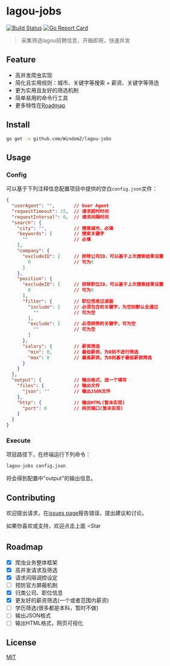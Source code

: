 # lagou-jobs

[![Build Status](https://travis-ci.org/WindomZ/lagou-jobs.svg?branch=master)](https://travis-ci.org/WindomZ/lagou-jobs)
[![Go Report Card](https://goreportcard.com/badge/github.com/WindomZ/lagou-jobs)](https://goreportcard.com/report/github.com/WindomZ/lagou-jobs)

> 采集筛选lagou招聘信息，开箱即用，快速并发

## Feature
- 高并发爬虫实现
- 简化且实用规则：城市、关键字等搜索 + 薪资、关键字等筛选
- 更为实用且友好的筛选机制
- 简单易用的命令行工具
- 更多特性在[Roadmap](#roadmap)

## Install
```bash
go get -u github.com/WindomZ/lagou-jobs
```

## Usage

### Config
可以基于下列注释信息配置项目中提供的空白`config.json`文件：
```json
{
  "userAgent": "",       // User Agent
  "requestTimeout": 15,  // 请求超时时间
  "requestInterval": 0,  // 请求间隔时间
  "search": {
    "city": "",          // 搜索城市，必填
    "keywords": [        // 搜索关键字
      ""                 // 必填
    ],
    "company": {
      "excludeID": [     // 排除公司ID，可以基于上次搜索结果设置
        0                // 可为0
      ]
    },
    "position": {
      "excludeID": [     // 排除职位ID，可以基于上次搜索结果设置
        0                // 可为0
      ],
      "filter": {        // 职位信息过滤器
        "include": [     // 必须包含的关键字，为空则默认全通过
          ""             // 可为空
        ],
        "exclude": [     // 必须排除的关键字，可为空
          ""             // 可为空
        ]
      },
      "salary": {        // 薪资筛选
        "min": 0,        // 最低薪资，为0则不进行筛选
        "max": 0         // 最高薪资，为0则基于最低薪资筛选
      }
    }
  },
  "output": {            // 输出格式，选一个填写
    "files": {           // 输出文件
      "json": ""         // 输出JSON文件
    },
    "http": {            // 输出HTML(暂未实现)
      "port": 0          // 网页端口(暂未实现)
    }
  }
}
```

### Execute
项目路径下，在终端运行下列命令：
```bash
lagou-jobs config.json
```

将会得到配置中"output"的输出信息。

## Contributing
欢迎提出请求，在[issues page](https://github.com/WindomZ/lagou-jobs/issues)报告错误，提出建议和讨论。

如果你喜欢或支持，欢迎点击上面 :star:Star

## Roadmap

- [x] 爬虫业务整体框架
- [x] 高并发请求及筛选
- [x] 请求间隔调控设定
- [ ] 预防官方屏蔽机制
- [x] 归类公司、职位信息
- [x] 更友好的薪资筛选(一个或者范围内薪资)
- [ ] 学历筛选(很多都是本科，暂时不做)
- [ ] 输出JSON格式
- [ ] 输出HTML格式，网页可视化

## License

[MIT](https://github.com/WindomZ/lagou-jobs/blob/master/LICENSE)
